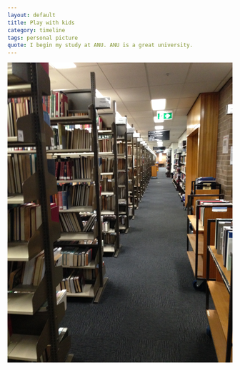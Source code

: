 ```yaml
---
layout: default
title: Play with kids
category: timeline
tags: personal picture
quote: I begin my study at ANU. ANU is a great university.
---
```

<img src="./img/post/study_at_anu.jpg"  alt="In libary "/>
